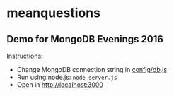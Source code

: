 # meanquestions
## Demo for MongoDB Evenings 2016

Instructions:
* Change MongoDB connection string in [config/db.js](config/db.js)
* Run using node.js: `node server.js`
* Open in [http://localhost:3000](http://localhost:3000)

